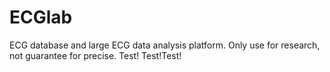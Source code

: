 # ECGlab
ECG database and large ECG data analysis platform.
Only use for research, not guarantee for precise.
Test!
Test!Test!
